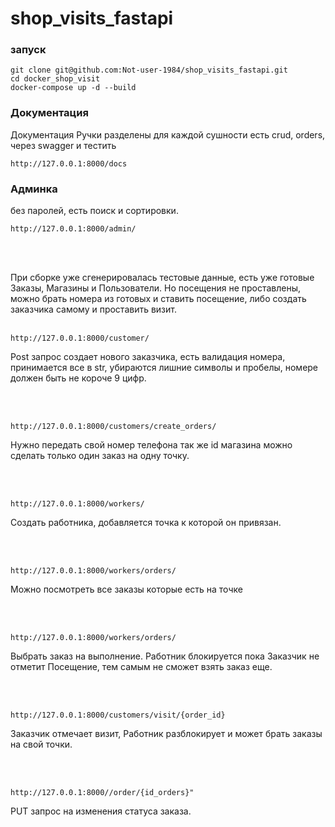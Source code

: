 # shop_visits_fastapi
### запуск
```
git clone git@github.com:Not-user-1984/shop_visits_fastapi.git
cd docker_shop_visit
docker-compose up -d --build
```
### Документация 
Документация 
Ручки разделены для каждой сушности есть crud, orders,
через swagger и тестить

```
http://127.0.0.1:8000/docs
```


### Админка
 без паролей, есть поиск и сортировки.

```
http://127.0.0.1:8000/admin/
```
<br>
<br>


При сборке уже сгенерировалась тестовые данные,
есть уже готовые Заказы, Магазины и Пользователи.
Но посещения не проставлены,
можно брать номера из готовых и ставить посещение,
либо создать заказчика самому и проставить визит.
<br>
<br>



```
http://127.0.0.1:8000/customer/
```

Post запрос создает нового заказчика,
есть валидация номера, принимается все в str,
убираются лишние символы и пробелы,
номере должен быть не короче 9 цифр.

<br>
<br>

```
http://127.0.0.1:8000/customers/create_orders/
```
Нужно передать свой номер телефона
так же id магазина
можно сделать только один заказ на одну точку.

<br>
<br>

```
http://127.0.0.1:8000/workers/
```
Cоздать работника, добавляется точка к которой он привязан.

<br>
<br>

```
http://127.0.0.1:8000/workers/orders/
```
Можно посмотреть все заказы которые есть на точке


<br>
<br>


```
http://127.0.0.1:8000/workers/orders/
```
Выбрать заказ на выполнение.
Работник блокируется пока Заказчик не отметит Посещение,
тем самым не сможет взять заказ еще.

<br>
<br>


```
http://127.0.0.1:8000/customers/visit/{order_id}
```
Заказчик отмечает визит, Работник разблокирует и может брать заказы на свой точки.


<br>
<br>


```
http://127.0.0.1:8000//order/{id_orders}"
```
PUT запрос на изменения статуса заказа.
<br>
<br>
